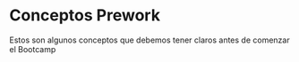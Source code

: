 # Conceptos Prework



Estos son algunos conceptos que debemos tener claros antes de comenzar el Bootcamp